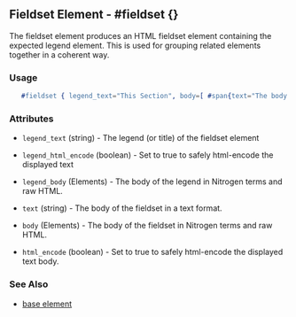 <!-- dash: #fieldset | Element | ###:Section -->



## Fieldset Element - #fieldset {}

  The fieldset element produces an HTML fieldset element containing the expected legend
  element. This is used for grouping related elements together in a coherent way.

### Usage

```erlang
   #fieldset { legend_text="This Section", body=[ #span{text="The body of the fieldset"} ] }

```

### Attributes

   * `legend_text` (string) - The legend (or title) of the fieldset element

   * `legend_html_encode` (boolean) - Set to true to safely html-encode the displayed text

   * `legend_body` (Elements) - The body of the legend in Nitrogen terms and raw HTML.

   * `text` (string) - The body of the fieldset in a text format.

   * `body` (Elements) - The body of the fieldset in Nitrogen terms and raw HTML.

   * `html_encode` (boolean) - Set to true to safely html-encode the displayed text body.

### See Also

 *  [base element](./element_base.md)
